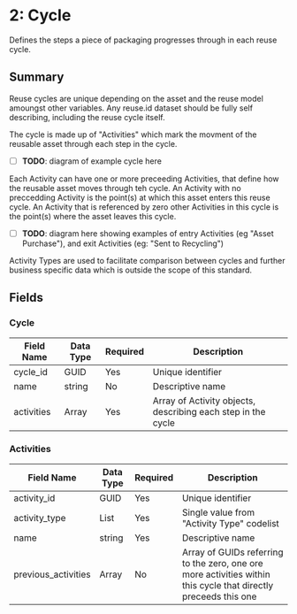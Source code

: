 # 2: Cycle

Defines the steps a piece of packaging progresses through in each reuse cycle.

## Summary

Reuse cycles are unique depending on the asset and the reuse model amoungst other variables. Any reuse.id dataset should be fully self describing, including the reuse cycle itself.

The cycle is made up of "Activities" which mark the movment of the reusable asset through each step in the cycle. 

- [ ] **TODO**: diagram of example cycle here

Each Activity can have one or more preceeding Activities, that define how the reusable asset moves through teh cycle. An Activity with no preccedding Activity is the point(s) at which this asset enters this reuse cycle. An Activity that is referenced by zero other Activities in this cycle is the point(s) where the asset leaves this cycle.

- [ ] **TODO**: diagram here showing examples of entry Activities (eg "Asset Purchase"), and exit Activities (eg: "Sent to Recycling")

Activity Types are used to facilitate comparison between cycles and further business specific data which is outside the scope of this standard.

## Fields

### Cycle

Field Name | Data Type | Required | Description
---------- | --------- | -------- | -----------
cycle_id|GUID|Yes|Unique identifier
name|string|No|Descriptive name
activities|Array|Yes|Array of Activity objects, describing each step in the cycle

### Activities

Field Name | Data Type | Required | Description
---------- | --------- | -------- | -----------
activity_id|GUID|Yes|Unique identifier
activity_type|List|Yes|Single value from "Activity Type" codelist
name|string|Yes|Descriptive name
previous_activities|Array|No|Array of GUIDs referring to the zero, one ore more activities within this cycle that directly preceeds this one
